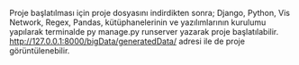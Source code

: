 Proje başlatılması için proje dosyasını indirdikten sonra;
Django,
Python,
Vis Network,
Regex,
Pandas,
kütüphanelerinin ve yazılımlarının kurulumu yapılarak terminalde py manage.py runserver yazarak proje başlatılabilir.
http://127.0.0.1:8000/bigData/generatedData/ adresi ile de proje görüntülenebilir.
